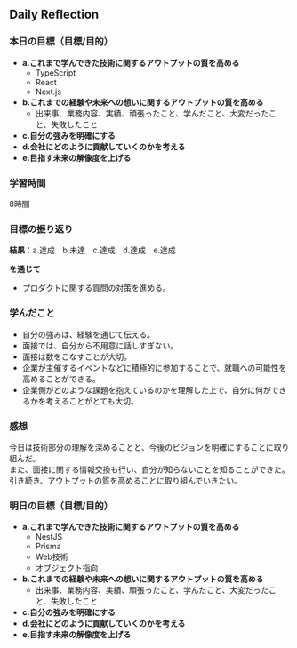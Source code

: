 ## Daily Reflection

### 本日の目標（目標/目的）
- **a.これまで学んできた技術に関するアウトプットの質を高める**  
  - TypeScript
  - React
  - Next.js
- **b.これまでの経験や未来への想いに関するアウトプットの質を高める**  
  - 出来事、業務内容、実績、頑張ったこと、学んだこと、大変だったこと、失敗したこと
- **c.自分の強みを明確にする**  
- **d.会社にどのように貢献していくのかを考える**
- **e.目指す未来の解像度を上げる**

### 学習時間
8時間

### 目標の振り返り
**結果**：a.達成　b.未達　c.達成　d.達成　e.達成

**を通じて**  

- プロダクトに関する質問の対策を進める。

### 学んだこと
- 自分の強みは、経験を通じて伝える。
- 面接では、自分から不用意に話しすぎない。
- 面接は数をこなすことが大切。
- 企業が主催するイベントなどに積極的に参加することで、就職への可能性を高めることができる。
- 企業側がどのような課題を抱えているのかを理解した上で、自分に何ができるかを考えることがとても大切。

### 感想
今日は技術部分の理解を深めることと、今後のビジョンを明確にすることに取り組んだ。  
また、面接に関する情報交換も行い、自分が知らないことを知ることができた。  
引き続き、アウトプットの質を高めることに取り組んでいきたい。  

### 明日の目標（目標/目的）
- **a.これまで学んできた技術に関するアウトプットの質を高める**  
  - NestJS
  - Prisma
  - Web技術
  - オブジェクト指向 
- **b.これまでの経験や未来への想いに関するアウトプットの質を高める**  
  - 出来事、業務内容、実績、頑張ったこと、学んだこと、大変だったこと、失敗したこと
- **c.自分の強みを明確にする**  
- **d.会社にどのように貢献していくのかを考える**
- **e.目指す未来の解像度を上げる**
